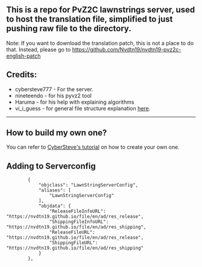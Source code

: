 ## This is a repo for PvZ2C lawnstrings server, used to host the translation file, simplified to just pushing raw file to the directory.
Note: If you want to download the translation patch, this is not a place to do that. Instead, please go to https://github.com/Nvdtn19/nvdtn19-pvz2c-english-patch

## Credits:
 - cybersteve777 - For the server.
 - nineteendo - for his pyvz2 tool
 - Haruma - for his help with explaining algorithms 
 - vi_i_guess - for general file structure explanation [here](https://github.com/viiguess/Lawnstrings-Server).


---
## How to build my own one?
You can refer to [CyberSteve's tutorial](https://github.com/CyberSteve777/cybersteve777.github.io) on how to create your own one.

## Adding to Serverconfig
```
		{
			"objclass": "LawnStringServerConfig",
			"aliases": [
				"LawnStringServerConfig"
			],
			"objdata": {
				"ReleaseFileInfoURL": "https://nvdtn19.github.io/file/en/ad/res_release",
				"ShippingFileInfoURL": "https://nvdtn19.github.io/file/en/ad/res_shipping",
				"ReleaseFileURL": "https://nvdtn19.github.io/file/en/ad/res_release",
				"ShippingFileURL": "https://nvdtn19.github.io/file/en/ad/res_shipping"
			}
		},
```
